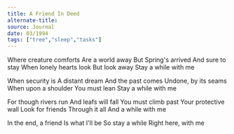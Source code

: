 ```yaml
---
title: A Friend In Deed
alternate-title:
source: Journal
date: 03/1994
tags: ["tree","sleep","tasks"]
---
```

Where creature comforts
Are a world away
But Spring's arrived
And sure to stay
When lonely hearts look
But look away
Stay a while with me

When security is
A distant dream
And the past comes
Undone, by its seams
When upon a shoulder
You must lean
Stay a while with me

For though rivers run
And leafs will fall
You must climb past
Your protective wall
Look for friends
Through it all
And a while with me

In the end, a friend
Is what I'll be
So stay a while
Right here, with me